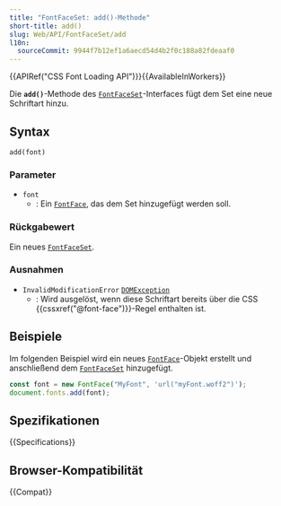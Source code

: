 ```yaml
---
title: "FontFaceSet: add()-Methode"
short-title: add()
slug: Web/API/FontFaceSet/add
l10n:
  sourceCommit: 9944f7b12ef1a6aecd54d4b2f0c188a82fdeaaf0
---
```


{{APIRef("CSS Font Loading API")}}{{AvailableInWorkers}}

Die **`add()`**-Methode des [`FontFaceSet`](/de/docs/Web/API/FontFaceSet)-Interfaces fügt dem Set eine neue Schriftart hinzu.

## Syntax

```js-nolint
add(font)
```

### Parameter

- `font`
  - : Ein [`FontFace`](/de/docs/Web/API/FontFace), das dem Set hinzugefügt werden soll.

### Rückgabewert

Ein neues [`FontFaceSet`](/de/docs/Web/API/FontFaceSet).

### Ausnahmen

- `InvalidModificationError` [`DOMException`](/de/docs/Web/API/DOMException)
  - : Wird ausgelöst, wenn diese Schriftart bereits über die CSS {{cssxref("@font-face")}}-Regel enthalten ist.

## Beispiele

Im folgenden Beispiel wird ein neues [`FontFace`](/de/docs/Web/API/FontFace)-Objekt erstellt und anschließend dem [`FontFaceSet`](/de/docs/Web/API/FontFaceSet) hinzugefügt.

```js
const font = new FontFace("MyFont", 'url("myFont.woff2")');
document.fonts.add(font);
```

## Spezifikationen

{{Specifications}}

## Browser-Kompatibilität

{{Compat}}
